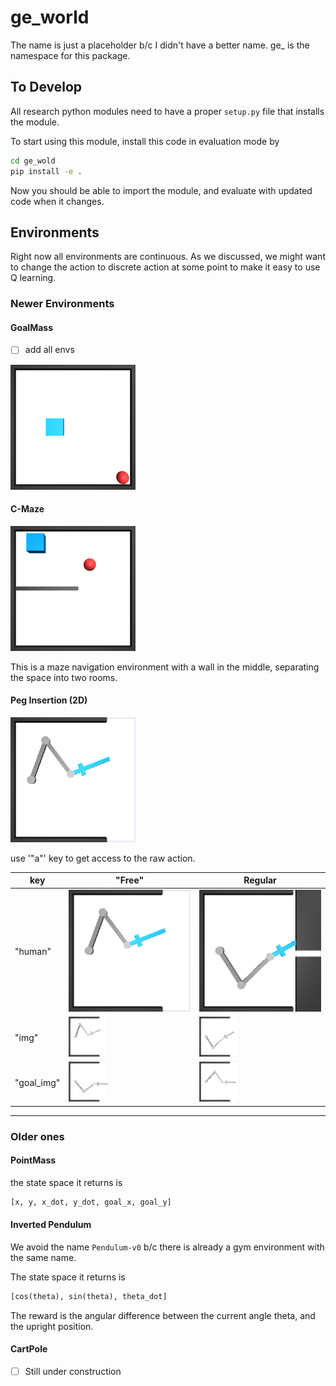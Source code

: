 # ge_world

The name is just a placeholder b/c I didn't have a better name. ge_ is the namespace for this package.

## To Develop

All research python modules need to have a proper `setup.py` file that installs the module. 

To start using this module, install this code in evaluation
mode by
```bash
cd ge_wold
pip install -e .
```

Now you should be able to import the module, and evaluate with 
updated code when it changes.


## Environments

Right now all environments are continuous. As we discussed, we might want to change the action to discrete action at some point to make it easy to use Q learning.

### Newer Environments

#### GoalMass

- [ ] add all envs

![goal_mass.py:GoalMassDiscrete-v0.png](./figures/goal_mass.py:GoalMassDiscrete-v0.png)

#### C-Maze

![./figures/c_maze.py:CMazeDiscrete-v0.png](./figures/c_maze.py:CMazeDiscrete-v0.png)

This is a maze navigation environment with a wall in the middle, separating the space into two rooms.

#### Peg Insertion (2D)

![./figures/Peg2DImgDiscrete-v0.png](./figures/Peg2DFreeImgDiscreteIdLess-v0.png)

use '"a"' key to get access to the raw action.

| key        | "Free" | Regular |
| ---------- | ------ | ------- |
| "human"    | ![](./figures/Peg2DFreeImgDiscreteIdLess-v0.png) | ![](./figures/Peg2DImgDiscreteIdLess-v0.png) |
| "img"      | ![](./figures/Peg2DFreeImgDiscreteIdLess-v0_img.png) | ![](./figures/Peg2DImgDiscreteIdLess-v0_img.png) |
| "goal_img" | ![](./figures/Peg2DFreeImgDiscreteIdLess-v0_goal_img.png) | ![](./figures/Peg2DImgDiscreteIdLess-v0_goal_img.png) |

---

### Older ones

#### PointMass

the state space it returns is 

```python
[x, y, x_dot, y_dot, goal_x, goal_y]
```

#### Inverted Pendulum

We avoid the name `Pendulum-v0` b/c there is already a gym 
environment with the same name.

The state space it returns is 
```python
[cos(theta), sin(theta), theta_dot]
```
The reward is the angular difference between the current
angle theta, and the upright position.

#### CartPole

- [ ] Still under construction
